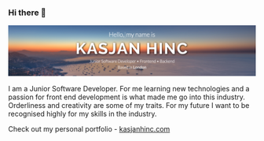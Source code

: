 ### Hi there 👋

![README](./readme.png)

I am a Junior Software Developer. For me learning new technologies and a passion for front end development is what made me go into this industry. Orderliness and creativity are some of my traits. For my future I want to be recognised highly for my skills in the industry.

Check out my personal portfolio - [kasjanhinc.com](https://kasjanhinc.com/)


